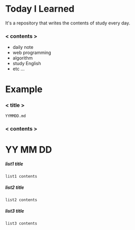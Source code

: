 # Today I Learned
It's a repository that writes the contents of study every day.

### < contents >
* daily note
* web programming
* algorithm
* study English
* etc ...

# Example

### < title >
	YYMMDD.md
### < contents >
# YY MM DD
##### list1 title
	list1 contents
##### list2 title
	list2 contents
##### list3 title
	list3 contents
